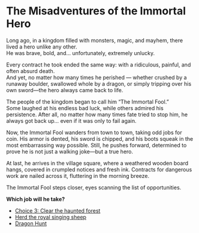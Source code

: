 # The Misadventures of the Immortal Hero

Long ago, in a kingdom filled with monsters, magic, and mayhem, there lived a hero unlike any other.  
He was brave, bold, and… unfortunately, extremely unlucky.  

Every contract he took ended the same way: with a ridiculous, painful, and often absurd death.  
And yet, no matter how many times he perished — whether crushed by a runaway boulder, swallowed whole by a dragon, or simply tripping over his own sword—the hero always came back to life.  

The people of the kingdom began to call him “The Immortal Fool.”  
Some laughed at his endless bad luck, while others admired his persistence. After all, no matter how many times fate tried to stop him, he always got back up… even if it was only to fail again.  

Now, the Immortal Fool wanders from town to town, taking odd jobs for coin. His armor is dented, his sword is chipped, and his boots squeak in the most embarrassing way possible. Still, he pushes forward, determined to prove he is not just a walking joke—but a true hero.  

At last, he arrives in the village square, where a weathered wooden board hangs, covered in crumpled notices and fresh ink. Contracts for dangerous work are nailed across it, fluttering in the morning breeze.  

The Immortal Fool steps closer, eyes scanning the list of opportunities.  

**Which job will he take?**
- [Choice 3: Clear the haunted forest](choice3.md)
- [Herd the royal singing sheep](choice4.md)
- [Dragon Hunt](./choice2.md)
